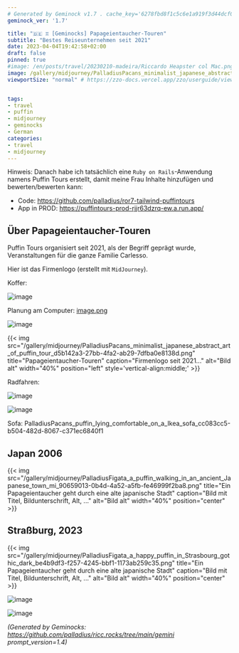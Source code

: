 ```yaml
---
# Generated by Geminock v1.7 . cache_key='6278fbd8f1c5c6e1a919f3d44dcf0eecd5d129d55207d50d9c79b82118531c88-de.yaml'
geminock_ver: '1.7'

title: "🇩🇪 ♊ [Geminocks] Papageientaucher-Touren"
subtitle: "Bestes Reiseunternehmen seit 2021"
date: 2023-04-04T19:42:58+02:00
draft: false
pinned: true
#image: /en/posts/travel/20230210-madeira/Riccardo Heapster col Mac.png
image: /gallery/midjourney/PalladiusPacans_minimalist_japanese_abstract_art_of_puffin_tour_d5b142a3-27bb-4fa2-ab29-7dfba0e8138d.png
viewportSize: "normal" # https://zzo-docs.vercel.app/zzo/userguide/viewportsize/


tags:
- travel
- puffin
- midjourney
- geminocks
- German
categories:
- travel
- midjourney
---
```


Hinweis: Danach habe ich tatsächlich eine `Ruby on Rails`-Anwendung namens Puffin Tours erstellt, damit meine Frau Inhalte hinzufügen und bewerten/bewerten kann:

* Code: <https://github.com/palladius/ror7-tailwind-puffintours>
* App in PROD: <https://puffintours-prod-rjjr63dzrq-ew.a.run.app/>


## Über Papageientaucher-Touren

Puffin Tours organisiert seit 2021, als der Begriff geprägt wurde, Veranstaltungen für die ganze Familie Carlesso.

Hier ist das Firmenlogo (erstellt mit `MidJourney`).

Koffer:

![image](/gallery/midjourney/PalladiusPacans_a_puffin_sleeping_in_a_bed_with_beside_an_open__3d7dfdd9-fb23-4750-97e8-e59cbe642a73.png)

Planung am Computer: [image.png](http://localhost:1313/gallery/midjourney/PalladiusPacans_a_puffin_with_yellow_hat_typing_on_his_Macbook__51a145b4-4ef0-4ccc-85fa-0c29f503b4e0.png)

![image](http://localhost:1313/gallery/midjourney/PalladiusPacans_puffin_riding_a_Vespa_in_the_style_of_pixar_4edc730f-84a2-4431-818e-1f43900daafa.png)

{{< img
    src="/gallery/midjourney/PalladiusPacans_minimalist_japanese_abstract_art_of_puffin_tour_d5b142a3-27bb-4fa2-ab29-7dfba0e8138d.png"
    title="Papageientaucher-Touren"
    caption="Firmenlogo seit 2021..." alt="Bild alt" width="40%" position="left" style='vertical-align:middle;' >}}

Radfahren:

![image](/gallery/midjourney/PalladiusPacans_a_puffin_riding_a_Colnago_bike_up_the_mountains_007a3bde-d52d-4061-8001-eb47da59e025.png)

![image](/gallery/midjourney/PalladiusPacans_a_puffin_eating_spaghetti_al_pesto_e71089ff-00b4-4bba-ad15-a04f284d5d27.png)

Sofa: PalladiusPacans_puffin_lying_comfortable_on_a_Ikea_sofa_cc083cc5-b504-482d-8067-c371ec6840f1

## Japan 2006

{{< img src="/gallery/midjourney/PalladiusFigata_a_puffin_walking_in_an_ancient_Japanese_town_mi_90659013-0b4d-4a52-a5fb-fe46999f2ba8.png" title="Ein Papageientaucher geht durch eine alte japanische Stadt" caption="Bild mit Titel, Bildunterschrift, Alt, ..." alt="Bild alt" width="40%" position="center" >}}




## Straßburg, 2023

{{< img src="/gallery/midjourney/PalladiusFigata_a_happy_puffin_in_Strasbourg_gothic_dark_be4b9df3-f257-4245-bbf1-1173ab259c35.png" title="Ein Papageientaucher geht durch eine alte japanische Stadt" caption="Bild mit Titel, Bildunterschrift, Alt, ..." alt="Bild alt" width="40%" position="center" >}}

![image](/gallery/midjourney/PalladiusPacans_a_puffin_walking_around_Strasbourg_and_a_bit_wo_1ea1b1ba-0ba3-45d1-91d5-b506da365a5d.png)


![image](/gallery/midjourney/PalladiusPacans_a_puffin_in_Strasbourg_alsacian_buildings_sippi_b5975fd8-1327-40d5-b4f3-2c0f6cddd9ed.png)


*(Generated by Geminocks: https://github.com/palladius/ricc.rocks/tree/main/gemini prompt_version=1.4)*